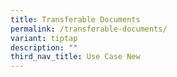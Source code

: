 ```yaml
---
title: Transferable Documents
permalink: /transferable-documents/
variant: tiptap
description: ""
third_nav_title: Use Case New
---
```

